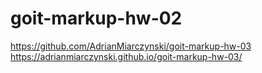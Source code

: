 # goit-markup-hw-02

https://github.com/AdrianMiarczynski/goit-markup-hw-03
<br/>
https://adrianmiarczynski.github.io/goit-markup-hw-03/
